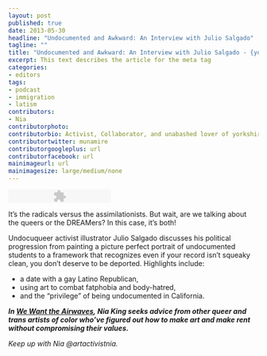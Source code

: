 ```yaml
---
layout: post
published: true
date: 2013-05-30
headline: "Undocumented and Awkward: An Interview with Julio Salgado"
tagline: ""
title: "Undocumented and Awkward: An Interview with Julio Salgado - {young}ist"
excerpt: This text describes the article for the meta tag
categories:
- editors
tags:
- podcast
- immigration
- latism
contributors:
- Nia
contributorphoto: 
contributorbio: Activist, Collaborator, and unabashed lover of yorkshire puppies
contributortwitter: munamire
contributorgoogleplus: url
contributorfacebook: url
mainimageurl: url
mainimagesize: large/medium/none
---
```

<embed type="application/x-shockwave-flash" src="http://assets.tumblr.com/swf/audio_player.swf?audio_file=http%3A%2F%2Fwww.tumblr.com%2Faudio_file%2Fyoungist%2F51730036034%2Ftumblr_mnle5mIbO11sp5io1&color=FFFFFF" height="27" width="207" quality="best" wmode="opaque"></embed><br/><p>It&#8217;s the radicals versus the assimilationists. But wait, are we talking about the queers or the DREAMers? In this case, it&#8217;s both!</p>
<p>Undocuqueer activist illustrator Julio Salgado discusses his political progression from painting a picture perfect portrait of undocumented students to a framework that recognizes even if your record isn&#8217;t squeaky clean, you don&#8217;t deserve to be deported. <span>Highlights include:</span></p>
<ul><li><span>a date with a gay Latino Republican,</span></li>
<li><span>using art to combat fatphobia and body-hatred,</span></li>
<li><span>and the &#8220;privilege&#8221; of being undocumented in California.</span></li>
</ul><p><em><strong>In <a href="http://www.artistactivistniaking.com/podcast.html" title="We Want the Airwaves Archive" target="_blank">We Want the Airwaves</a>, </strong></em><em><strong>Nia King</strong></em><em><strong> seeks advice from other queer and trans artists of color who&#8217;ve figured out how to make art and make rent without compromising their values. </strong></em></p>
<p><em>Keep </em><em>up</em><em> with</em><em> Nia @artactivistnia.</em></p>
